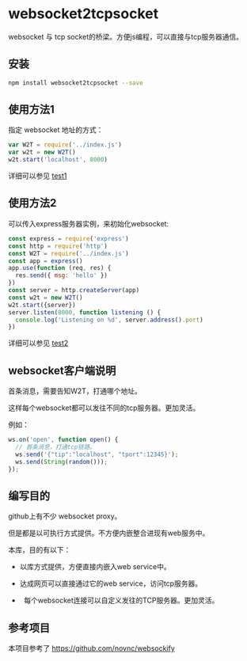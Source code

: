 # websocket2tcpsocket

websocket 与 tcp socket的桥梁。方便js编程，可以直接与tcp服务器通信。

## 安装

```bash
npm install websocket2tcpsocket --save
```

## 使用方法1

指定 websocket 地址的方式：

```js
var W2T = require('../index.js')
var w2t = new W2T()
w2t.start('localhost', 8000)
```

详细可以参见 [test1](test/test1.js)

## 使用方法2

可以传入express服务器实例，来初始化websocket:

```js
const express = require('express')
const http = require('http')
const W2T = require('../index.js')
const app = express()
app.use(function (req, res) {
  res.send({ msg: 'hello' })
})
const server = http.createServer(app)
const w2t = new W2T()
w2t.start({server})
server.listen(8000, function listening () {
  console.log('Listening on %d', server.address().port)
})
```

详细可以参见 [test2](test/test2.js)

## websocket客户端说明

首条消息，需要告知W2T，打通哪个地址。

这样每个websocket都可以发往不同的tcp服务器。更加灵活。

例如：

```js
ws.on('open', function open() {
  // 首条消息，打通tcp链路。
  ws.send('{"tip":"localhost", "tport":12345}');
  ws.send(String(random()));
});
```


## 编写目的

github上有不少 websocket proxy。

但是都是以可执行方式提供。不方便内嵌整合进现有web服务中。

本库，目的有以下：

-   以库方式提供，方便直接内嵌入web service中。

-   达成网页可以直接通过它的web service，访问tcp服务器。

-   每个websocket连接可以自定义发往的TCP服务器。更加灵活。


## 参考项目

本项目参考了 <https://github.com/novnc/websockify>
